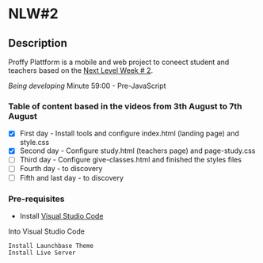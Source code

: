 # NLW#2

## Description

Proffy Plattform is a mobile and web project to coneect student and teachers based on the [Next Level Week # 2](https://nextlevelweek.com/inscricao/2).

*Being developing*
Minute 59:00 - Pre-JavaScript

### Table of content based in the videos from 3th August to 7th August

- [x] First day - Install tools and configure index.html (landing page) and style.css
- [x] Second day - Configure study.html (teachers page) and page-study.css
- [ ] Third day - Configure give-classes.html and finished the styles files
- [ ] Fourth day - to discovery
- [ ] Fifth and last day - to discovery

### Pre-requisites

* Install [Visual Studio Code](https://code.visualstudio.com/)

Into Visual Studio Code
```
Install Launchbase Theme
Install Live Server
```
